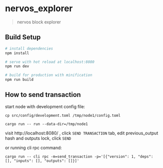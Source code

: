 # nervos_explorer

> nervos block explorer

## Build Setup

``` bash
# install dependencies
npm install

# serve with hot reload at localhost:8080
npm run dev

# build for production with minification
npm run build
```

## How to send transaction

start node with development config file:
```
cp src/config/development.toml /tmp/node1/config.toml

cargo run -- run --data-dir=/tmp/node1
```

visit http://localhost:8080/ , click `SEND TRANSACTION` tab, edit previous_output hash and outputs lock, click `SEND`

or running cli rpc command:
```
cargo run -- cli rpc -m=send_transaction -p='[{"version": 1, "deps": [], "inputs": [], "outputs": []}]'
```
